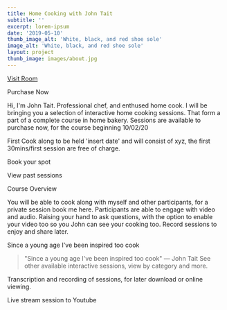 ```yaml
---
title: Home Cooking with John Tait
subtitle: ''
excerpt: lorem-ipsum
date: '2019-05-10'
thumb_image_alt: 'White, black, and red shoe sole'
image_alt: 'White, black, and red shoe sole'
layout: project
thumb_image: images/about.jpg
---
```

[Visit Room](https://lchat.co.uk/ct.johnt)

Purchase Now

Hi, I'm John Tait. Professional chef, and enthused home cook. I will be bringing you a selection of interactive home cooking sessions. That form a part of a complete course in home bakery. Sessions are available to purchase now, for the course beginning 10/02/20

First Cook along to be held 'insert date' and will consist of xyz, the first 30mins/first session are free of charge.

Book your spot

View past sessions

Course Overview

You will be able to cook along with myself and other participants, for a private session book me here. Participants are able to engage with video and audio. Raising your hand to ask questions, with the option to enable your video too so you John can see your cooking too. Record sessions to enjoy and share later.

Since a young age I've been inspired too cook

> "Since a young age I've been inspired too cook" ― John Tait
> See other available interactive sessions, view by category and more.

Transcription and recording of sessions, for later download or online viewing.

Live stream session to Youtube
